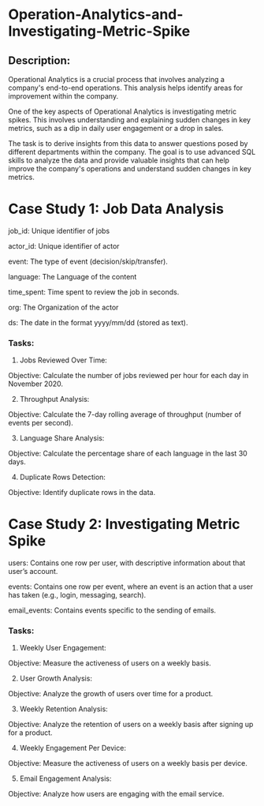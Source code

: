 # Operation-Analytics-and-Investigating-Metric-Spike
## Description:
Operational Analytics is a crucial process that involves analyzing a company's end-to-end operations. This analysis helps identify areas for improvement within the company.


One of the key aspects of Operational Analytics is investigating metric spikes. This involves understanding and explaining sudden changes in key metrics, such as a dip in daily user engagement or a drop in sales.


The task is to derive insights from this data to answer questions posed by different departments within the company. The goal is to use advanced SQL skills to analyze the data and provide valuable insights that can help improve the company's operations and understand sudden changes in key metrics.


# Case Study 1: Job Data Analysis


job_id: Unique identifier of jobs


actor_id: Unique identifier of actor


event: The type of event (decision/skip/transfer).


language: The Language of the content


time_spent: Time spent to review the job in seconds.


org: The Organization of the actor


ds: The date in the format yyyy/mm/dd (stored as text).


### Tasks:

1. Jobs Reviewed Over Time:


Objective: Calculate the number of jobs reviewed per hour for each day in November 2020.


2. Throughput Analysis:


Objective: Calculate the 7-day rolling average of throughput (number of events per second).


3. Language Share Analysis:


Objective: Calculate the percentage share of each language in the last 30 days.


4. Duplicate Rows Detection:


Objective: Identify duplicate rows in the data.



# Case Study 2: Investigating Metric Spike


users: Contains one row per user, with descriptive information about that user’s account.


events: Contains one row per event, where an event is an action that a user has taken (e.g., login, messaging, search).


email_events: Contains events specific to the sending of emails.


### Tasks:

1. Weekly User Engagement:


Objective: Measure the activeness of users on a weekly basis.



2. User Growth Analysis:


Objective: Analyze the growth of users over time for a product.



3. Weekly Retention Analysis:


Objective: Analyze the retention of users on a weekly basis after signing up for a product.



4. Weekly Engagement Per Device:


Objective: Measure the activeness of users on a weekly basis per device.



5. Email Engagement Analysis:


Objective: Analyze how users are engaging with the email service.
